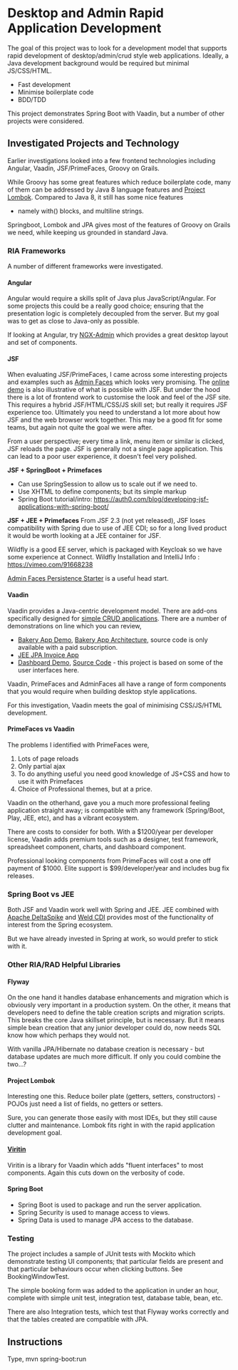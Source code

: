 # Desktop and Admin Rapid Application Development
The goal of this project was to look for a development model that supports rapid development of desktop/admin/crud style 
web applications.  Ideally, a Java development background would be required but minimal JS/CSS/HTML.

 - Fast development
 - Minimise boilerplate code
 - BDD/TDD
 
This project demonstrates Spring Boot with Vaadin, but a number of other projects were considered.

## Investigated Projects and Technology
Earlier investigations looked into a few frontend technologies including Angular, Vaadin, JSF/PrimeFaces, Groovy on
Grails.  

While Groovy has some great features which reduce boilerplate code, many of them can be addressed by Java 8 language 
features and [Project Lombok](https://projectlombok.org).  Compared to Java 8, it still has some nice features 
- namely with() blocks, and multiline strings.

Springboot, Lombok and JPA gives most of the features of Groovy on Grails we need, while keeping us grounded in 
standard Java.

### RIA Frameworks
A number of different frameworks were investigated.

#### Angular
Angular would require a skills split of Java plus JavaScript/Angular.  For some projects this could be a really good
choice; ensuring that the presentation logic is completely decoupled from the server.  But my goal was to get as close
to Java-only as possible.

If looking at Angular, try [NGX-Admin](https://github.com/akveo/ngx-admin) which provides a great desktop layout and
set of components.

#### JSF
When evaluating JSF/PrimeFaces, I came across some interesting projects and examples such as 
[Admin Faces](https://github.com/adminfaces) which looks very promising.  The 
[online demo](https://adminfaces-rpestano.rhcloud.com/showcase/index.xhtml) is also illustrative of what is possible 
with JSF.  But under the hood there is a lot of frontend work to customise the look and feel of the JSF site.
This requires a hybrid JSF/HTML/CSS/JS skill set; but really it requires JSF experience too.  Ultimately you need to
understand a lot more about how JSF and the web browser work together.  This may be a good fit for some teams, but 
again not quite the goal we were after.

From a user perspective; every time a link, menu item or similar is clicked, JSF reloads the page.  JSF is generally not
a single page application.  This can lead to a poor user experience, it doesn't feel very polished.

**JSF + SpringBoot + Primefaces**
* Can use SpringSession to allow us to scale out if we need to.  
* Use XHTML to define components; but its simple markup 
* Spring Boot tutorial/intro: https://auth0.com/blog/developing-jsf-applications-with-spring-boot/

**JSF + JEE + Primefaces**
From JSF 2.3 (not yet released), JSF loses compatibility with Spring due to use of JEE CDI; 
so for a long lived product it would be worth looking at a JEE container for JSF.
  
Wildfly is a good EE server, which is packaged with Keycloak so we have some experience at Connect.
Wildfly Installation and IntelliJ Info : https://vimeo.com/91668238
  		
[Admin Faces Persistence Starter](https://github.com/adminfaces/admin-starter-persistence) is a useful head start.

#### Vaadin
Vaadin provides a Java-centric development model. There are add-ons specifically designed for 
[simple CRUD applications](https://vaadin.com/directory/component/crud-ui-add-on).  There are a number of 
demonstrations on line which you can review, 

* [Bakery App Demo](https://bakery.demo.vaadin.com/login.html), [Bakery App Architecture](https://vaadin.com/docs/-/part/bakeryfw8/architecture.html), source code is only available with a paid subscription.
* [JEE JPA Invoice App](https://github.com/mstahv/jpa-invoicer)
* [Dashboard Demo](https://demo.vaadin.com/dashboard/#!dashboard), [Source Code](https://github.com/vaadin/dashboard-demo) - this project is based on some of the user interfaces here.

Vaadin, PrimeFaces and AdminFaces all have a range of form components that you would require when building desktop
style applications.

For this investigation, Vaadin meets the goal of minimising CSS/JS/HTML development.

#### PrimeFaces vs Vaadin
The problems I identified with PrimeFaces were,
1. Lots of page reloads
2. Only partial ajax
3. To do anything useful you need good knowledge of JS+CSS and how to use it with Primefaces
4. Choice of Professional themes, but at a price.

Vaadin on the otherhand, gave you a much more professional feeling application straight away; is compatible with any 
framework (Spring/Boot, Play, JEE, etc), and has a vibrant ecosystem.

There are costs to consider for both.  With a $1200/year per developer license, Vaadin adds premium tools such as a designer, 
test framework, spreadsheet component, charts, and dashboard component.

Professional looking components from PrimeFaces will cost a one off payment of $1000.  Elite support is $99/developer/year and includes
bug fix releases. 

### Spring Boot vs JEE
Both JSF and Vaadin work well with Spring and JEE.  JEE combined with [Apache DeltaSpike](https://deltaspike.apache.org)
and [Weld CDI](http://weld.cdi-spec.org) provides most of the functionality of interest from the Spring ecosystem.

But we have already invested in Spring at work, so would prefer to stick with it. 

### Other RIA/RAD Helpful Libraries
#### Flyway  

On the one hand it handles database enhancements and migration which is obviously very important in a 
production system.  On the other, it means that developers need to define the table creation scripts and migration 
scripts.  This breaks the core Java skillset principle, but is necessary.  But it means simple bean creation that any 
junior developer could do, now needs SQL know how which perhaps they would not.  

With vanilla JPA/Hibernate no database creation is necessary - but database updates are much more difficult.  If only you could combine the two...?

#### Project Lombok
Interesting one this.  Reduce boiler plate (getters, setters, constructors) - POJOs just need a list of fields, no
getters or setters.

Sure, you can generate those easily with most IDEs, but they still cause clutter and maintenance.  Lombok fits right
in with the rapid application development goal.

#### [Viritin](https://github.com/viritin/viritin)
Viritin is a library for Vaadin which adds "fluent interfaces" to most components.  Again this cuts down on the 
verbosity of code.

#### Spring Boot
* Spring Boot is used to package and run the server application.  
* Spring Security is used to manage access to views.
* Spring Data is used to manage JPA access to the database.

### Testing
The project includes a sample of JUnit tests with Mockito which demonstrate testing UI components; that particular
fields are present and that particular behaviours occur when clicking buttons.  See BookingWindowTest.

The simple booking form was added to the application in under an hour, complete with simple unit test, integration test,
database table, bean, etc.

There are also Integration tests, which test that Flyway works correctly and that the tables created are compatible 
with JPA.

#### 
Instructions
------------
Type,
    mvn spring-boot:run

